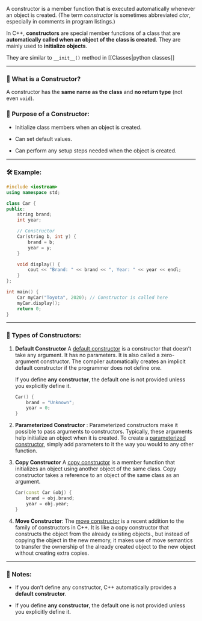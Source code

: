 A constructor is a member function that is executed automatically whenever an object is created. (The term *constructor* is sometimes abbreviated *ctor*, especially in comments in program listings.)

In C++, **constructors** are special member functions of a class that are **automatically called when an object of the class is created**. They are mainly used to **initialize objects**.

They are similar to `__init__()` method in [[Classes|python classes]] 

---

### 🔧 What is a Constructor?

A constructor has the **same name as the class** and **no return type** (not even `void`).

### 🔄 Purpose of a Constructor:

- Initialize class members when an object is created.
    
- Can set default values.
    
- Can perform any setup steps needed when the object is created.
    

---

### 🛠️ Example:

```cpp
#include <iostream>
using namespace std;

class Car {
public:
    string brand;
    int year;

    // Constructor
    Car(string b, int y) {
        brand = b;
        year = y;
    }

    void display() {
        cout << "Brand: " << brand << ", Year: " << year << endl;
    }
};

int main() {
    Car myCar("Toyota", 2020); // Constructor is called here
    myCar.display();
    return 0;
}
```

---

### 🧰 Types of Constructors:

1. **Default Constructor**
	A [default constructor](https://www.geeksforgeeks.org/default-constructors-in-cpp/) is a constructor that doesn’t take any argument. It has no parameters. It is also called a zero-argument constructor. The compiler automatically creates an implicit default constructor if the programmer does not define one.
	
	If you define **any constructor**, the default one is not provided unless you explicitly define it.
	
    ```cpp
    Car() {
        brand = "Unknown";
        year = 0;
    }
    ```
    
2. **Parameterized Constructor** :
	Parameterized constructors make it possible to pass arguments to constructors. Typically, these arguments help initialize an object when it is created. To create a [parameterized constructor](https://www.geeksforgeeks.org/parameterized-constructor-in-cpp/), simply add parameters to it the way you would to any other function.
    
3. **Copy Constructor**
	A [copy constructor](https://www.geeksforgeeks.org/copy-constructor-in-cpp/) is a member function that initializes an object using another object of the same class. Copy constructor takes a reference to an object of the same class as an argument.
    
    ```cpp
    Car(const Car &obj) {
        brand = obj.brand;
        year = obj.year;
    }
    ```
4. **Move Constructor**:
	The [move constructor](https://www.geeksforgeeks.org/move-constructors-in-c-with-examples/) is a recent addition to the family of constructors in C++. It is like a copy constructor that constructs the object from the already existing objects., but instead of copying the object in the new memory, it makes use of move semantics to transfer the ownership of the already created object to the new object without creating extra copies.

---

### 🚨 Notes:

- If you don’t define any constructor, C++ automatically provides a **default constructor**.
    
- If you define **any constructor**, the default one is not provided unless you explicitly define it.
